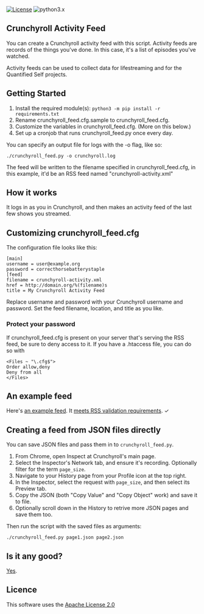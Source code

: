 [![License](https://img.shields.io/badge/license-Apache_2.0-blue.svg)](https://raw.githubusercontent.com/dblume/crunchyroll-activity-feed/main/LICENSE)
![python3.x](https://img.shields.io/badge/python-3.x-green.svg)

## Crunchyroll Activity Feed

You can create a Crunchyroll activity feed with this script. Activity feeds are
records of the things you've done. In this case, it's a list of episodes
you've watched.

Activity feeds can be used to collect data for lifestreaming and for the Quantified
Self projects.

## Getting Started

1. Install the required module(s):  `python3 -m pip install -r requirements.txt`
2. Rename crunchyroll\_feed.cfg.sample to crunchyroll\_feed.cfg.
3. Customize the variables in crunchyroll\_feed.cfg. (More on this below.)
4. Set up a cronjob that runs crunchyroll\_feed.py once every day.

You can specify an output file for logs with the -o flag, like so:

    ./crunchyroll_feed.py -o crunchyroll.log

The feed will be written to the filename specified in crunchyroll\_feed.cfg, in this
example, it'd be an RSS feed named "crunchyroll-activity.xml"

## How it works

It logs in as you in Crunchyroll, and then makes an activity feed of the last
few shows you streamed.

## Customizing crunchyroll\_feed.cfg

The configuration file looks like this:

    [main]
    username = user@example.org
    password = correcthorsebatterystaple
    [feed]
    filename = crunchyroll-activity.xml
    href = http://domain.org/%(filename)s
    title = My Crunchyroll Activity Feed

Replace username and password with your Crunchyroll username and password. Set the
feed filename, location, and title as you like.

### Protect your password

If crunchyroll\_feed.cfg is present on your server that's serving the RSS feed, be sure
to deny access to it. If you have a .htaccess file, you can do so with

    <Files ~ "\.cfg$">
    Order allow,deny
    Deny from all
    </Files>


## An example feed

Here's [an example feed](http://feed.dlma.com/crunchyroll-activity.xml). It [meets RSS validation requirements](https://validator.w3.org/feed/check.cgi?url=http%3A//feed.dlma.com/crunchyroll-activity.xml). &check;

## Creating a feed from JSON files directly

You can save JSON files and pass them in to `crunchyroll_feed.py`.

1. From Chrome, open Inspect at Crunchyroll's main page.
2. Select the Inspector's Network tab, and ensure it's recording. Optionally filter for the term `page_size`.
3. Navigate to your History page from your Profile icon at the top right.
4. In the Inspector, select the request with `page_size`, and then select its Preview tab.
5. Copy the JSON (both "Copy Value" and "Copy Object" work) and save it to file.
6. Optionally scroll down in the History to retrive more JSON pages and save them too.

Then run the script with the saved files as arguments:

    ./crunchyroll_feed.py page1.json page2.json

## Is it any good?

[Yes](https://news.ycombinator.com/item?id=3067434).

## Licence

This software uses the [Apache License 2.0](https://raw.githubusercontent.com/dblume/crunchyroll-activity-feed/main/LICENSE)

